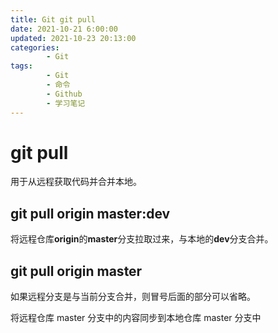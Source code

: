 ```yaml
---
title: Git git pull
date: 2021-10-21 6:00:00
updated: 2021-10-23 20:13:00
categories:
        - Git
tags:
        - Git
        - 命令
        - Github
        - 学习笔记
---
```


# git pull

用于从远程获取代码并合并本地。

## git pull origin master:dev

将远程仓库**origin**的**master**分支拉取过来，与本地的**dev**分支合并。

## git pull origin master

如果远程分支是与当前分支合并，则冒号后面的部分可以省略。

将远程仓库 master 分支中的内容同步到本地仓库 master 分支中
